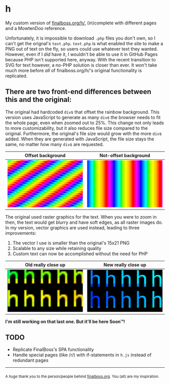 # h

My custom version of [finalboss.org/h/](finalboss.org/h/), (in)complete with different pages and a MowtenDoo reference.

Unfortunately, it is impossible to download `.php` files you don't own, so I can't get the orignal's `text.php`. `text.php` is what enabled the site to make a PNG out of text on the fly, so users could use whatever text they wanted. However, even if I _did_ have it, I wouldn't be able to use it in GitHub Pages because PHP isn't supported here, anyway.
With the recent transition to SVG for text however, a no-PHP solution is closer than ever. It won't take much more before _all_ of finalboss.org/h/'s original functionality is replicated.

## There are two front-end differences between this and the original:
The original had hardcoded `div`s that offset the rainbow background. This version uses JavaScript to generate as many `div`s the browser needs to fit the whole page, even when zoomed out to 25%. This change not only leads to more customizability, but it also reduces file size compared to the original. Furthermore, the original's file size would grow with the more `div`s added. When they are generated with JavaScript, the file size stays the same, no matter how many `div`s are requested.

  Offset background                    |  Not-offset background
:-------------------------------------:|:-------------------------------------:
  ![Offset background](readme/offset.png)     |  ![Not-offset background](readme/not-offset.png)


The original used raster graphics for the text. When you were to zoom in then, the text would get blurry and have soft edges, as all raster images do. In my version, vector graphics are used instead, leading to three improvements:
1. The vector I use is smaller than the original's 15x21 PNG
2. Scalable to any size while retaining quality
3. Custom text can now be accomplished without the need for PHP

  Old really close up           |  New really close up
:------------------------------:|:---------------------------:
  ![Blurry h's](readme/raster.png)     |  ![Crisp h's](readme/vector.png)

**I'm still working on that last one. But it'll be here Soon™!**

## TODO
- Replicate FinalBoss's SPA functionality
- Handle special pages (like /r/) with if-statements in `h.js` instead of redundant pages

---
<sub>A _huge_ thank you to the person/people behind [finalboss.org](https://finalboss.org/). You (all) are my inspiration.</sub>
